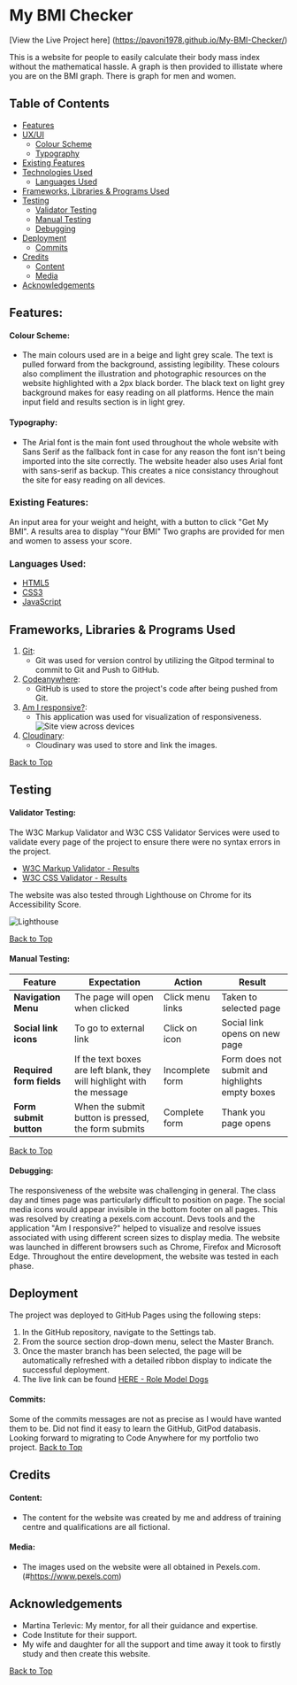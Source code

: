 # My BMI Checker

[View the Live Project here] (https://pavoni1978.github.io/My-BMI-Checker/)

This is a website for people to easily calculate their body mass index without the mathematical hassle. A graph is then provided to illistate where you are on the BMI graph. There is graph for men and women.

## Table of Contents

+ [Features](#features)
+ [UX/UI](#uiux "UX/UI")
  + [Colour Scheme](#colour-scheme)
  + [Typography](#typography)
+ [Existing Features](#existing-features)
+ [Technologies Used](#technologies-used)
  + [Languages Used](#languages-used)
+ [Frameworks, Libraries & Programs Used](#frameworks-libraries--programs-used)
+ [Testing](#testing)
  + [Validator Testing](#validator-testing)
  + [Manual Testing](#manual-testing)
  + [Debugging](#debugging)
+ [Deployment](#deployment)
  + [Commits](#commits)
+ [Credits](#credits)
  + [Content](#content)
  + [Media](#media)
+ [Acknowledgements](#acknowledgements)

## Features:

#### **Colour Scheme:**
- The main colours used are in a beige and light grey scale. The text is pulled forward from the background, assisting legibility. These colours also compliment the illustration and photographic resources on the website highlighted with a 2px black border. The black text on light grey background makes for easy reading on all platforms. Hence the main input field and results section is in light grey.

#### **Typography:**
- The Arial font is the main font used throughout the whole website with Sans Serif as the fallback font in case for any reason the font isn't being imported into the site correctly. The website header also uses Arial font with sans-serif as backup. This creates a nice consistancy throughout the site for easy reading on all devices.

### Existing Features:
An input area for your weight and height, with a button to click "Get My BMI".
A results area to display "Your BMI"
Two graphs are provided for men and women to assess your score.

### **Languages Used:**
- [HTML5](https://en.wikipedia.org/wiki/HTML5)
- [CSS3](https://en.wikipedia.org/wiki/CSS)
- [JavaScript](https://en.wikipedia.org/wiki/JavaScript)

## Frameworks, Libraries & Programs Used

1. [Git](https://git-scm.com/):
    - Git was used for version control by utilizing the Gitpod terminal to commit to Git and Push to GitHub.
2. [Codeanywhere]():
    - GitHub is used to store the project's code after being pushed from Git.
4. [Am I responsive?](https://ui.dev/amiresponsive?url=https%3A%2F%2Fbytes.dev):
    - This application was used for visualization of responsiveness.
   ![Site view across devices](https://res.cloudinary.com/dawzrhuaf/image/upload/v1682607183/amiresponsive_mrppyr.png)
5. [Cloudinary](https://cloudinary.com/):
    - Cloudinary was used to store and link the images.

[Back to Top](#role-model-dogs)

## Testing

#### **Validator Testing:**
The W3C Markup Validator and W3C CSS Validator Services were used to validate every page of the project to ensure there were no syntax errors in the project.
- [W3C Markup Validator - Results](https://res.cloudinary.com/dawzrhuaf/image/upload/v1682763590/W3_html_djyobp.png)
- [W3C CSS Validator - Results](https://res.cloudinary.com/dawzrhuaf/image/upload/v1682763590/W3_CSS_uxytlu.png)

The website was also tested through Lighthouse on Chrome for its Accessibility Score.

![Lighthouse](https://res.cloudinary.com/dawzrhuaf/image/upload/v1682763590/lighthouse_kahs46.png)


[Back to Top](#role-model-dogs)

#### **Manual Testing:**
|  Feature | Expectation | Action | Result|
|-------------------------------|------------------------------------------------------------------------------------------------------------|---------------------------------------|------------------------------------------------------------------|
| **Navigation Menu** | The page will open when clicked | Click menu links | Taken to selected page |
| **Social link icons** | To go to external link | Click on icon | Social link opens on new page |
| **Required form fields** | If the text boxes are left blank, they will highlight with the message | Incomplete form | Form does not submit and highlights empty boxes|
| **Form submit button** | When the submit button is pressed, the form submits| Complete form | Thank you page opens 

[Back to Top](#role-model-dogs)

#### **Debugging:**
The responsiveness of the website was challenging in general. The class day and times page was particularly difficult to position on page. The social media icons would appear invisible in the bottom footer on all pages. This was resolved by creating a pexels.com account. Devs tools and the application "Am I responsive?" helped to visualize and resolve issues associated with using different screen sizes to display media. The website was launched in different browsers such as Chrome, Firefox and Microsoft Edge. Throughout the entire development, the website was tested in each phase.

## Deployment
The project was deployed to GitHub Pages using the following steps:
1. In the GitHub repository, navigate to the Settings tab.
2. From the source section drop-down menu, select the Master Branch.
3. Once the master branch has been selected, the page will be automatically refreshed with a detailed ribbon display to indicate the successful deployment.
4. The live link can be found [HERE - Role Model Dogs](https://pavoni1978.github.io/Role-Model-Dogs/index.html)

#### **Commits:**
Some of the commits messages are not as precise as I would have wanted them to be. Did not find it easy to learn the GitHub, GitPod databasis. Looking forward to migrating to Code Anywhere for my portfolio two project.
[Back to Top](#role-model-dogs)

## Credits

#### **Content:**
- The content for the website was created by me and address of training centre and qualifications are all fictional.
#### **Media:**
- The images used on the website were all obtained in Pexels.com. (#https://www.pexels.com)

## Acknowledgements

- Martina Terlevic: My mentor, for all their guidance and expertise. 
- Code Institute for their support.
- My wife and daughter for all the support and time away it took to firstly study and then create this website.

[Back to Top](#role-model-dogs)